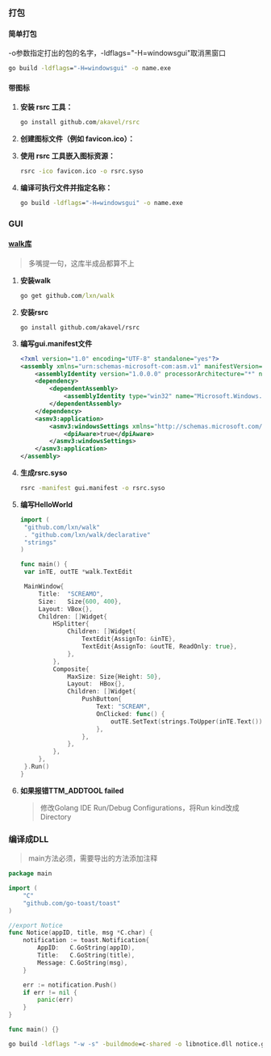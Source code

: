 ### 打包

#### 简单打包

-o参数指定打出的包的名字，-ldflags="-H=windowsgui"取消黑窗口

```cmd
go build -ldflags="-H=windowsgui" -o name.exe
```

#### 带图标

1. **安装 rsrc 工具：**

   ```cmd
   go install github.com/akavel/rsrc
   ```

2. **创建图标文件（例如 favicon.ico）：**

3. **使用 rsrc 工具嵌入图标资源：**

   ```cmd
   rsrc -ico favicon.ico -o rsrc.syso
   ```

4. **编译可执行文件并指定名称：**

   ```cmd
   go build -ldflags="-H=windowsgui" -o name.exe
   ```



### GUI

#### [walk库](https://github.com/lxn/walk)

> 多嘴提一句，这库半成品都算不上

1. **安装walk**

   ```cmd
   go get github.com/lxn/walk
   ```

2. **安装rsrc**

   ```
   go install github.com/akavel/rsrc
   ```

3. **编写gui.manifest文件**

   ```xml
   <?xml version="1.0" encoding="UTF-8" standalone="yes"?>
   <assembly xmlns="urn:schemas-microsoft-com:asm.v1" manifestVersion="1.0" xmlns:asmv3="urn:schemas-microsoft-com:asm.v3">
       <assemblyIdentity version="1.0.0.0" processorArchitecture="*" name="SomeFunkyNameHere" type="win32"/>
       <dependency>
           <dependentAssembly>
               <assemblyIdentity type="win32" name="Microsoft.Windows.Common-Controls" version="6.0.0.0" processorArchitecture="*" publicKeyToken="6595b64144ccf1df" language="*"/>
           </dependentAssembly>
       </dependency>
       <asmv3:application>
           <asmv3:windowsSettings xmlns="http://schemas.microsoft.com/SMI/2005/WindowsSettings">
               <dpiAware>true</dpiAware>
           </asmv3:windowsSettings>
       </asmv3:application>
   </assembly>
   ```

   

4. **生成rsrc.syso**

   ```cmd
   rsrc -manifest gui.manifest -o rsrc.syso
   ```

5. **编写HelloWorld**

   ```go
   import (
   	"github.com/lxn/walk"
   	. "github.com/lxn/walk/declarative"
   	"strings"
   )
   
   func main() {
   	var inTE, outTE *walk.TextEdit
   
   	MainWindow{
   		Title:  "SCREAMO",
   		Size:   Size{600, 400},
   		Layout: VBox{},
   		Children: []Widget{
   			HSplitter{
   				Children: []Widget{
   					TextEdit{AssignTo: &inTE},
   					TextEdit{AssignTo: &outTE, ReadOnly: true},
   				},
   			},
   			Composite{
   				MaxSize: Size{Height: 50},
   				Layout:  HBox{},
   				Children: []Widget{
   					PushButton{
   						Text: "SCREAM",
   						OnClicked: func() {
   							outTE.SetText(strings.ToUpper(inTE.Text()))
   						},
   					},
   				},
   			},
   		},
   	}.Run()
   }
   ```

6. **如果报错TTM_ADDTOOL failed**

   > 修改Golang IDE Run/Debug Configurations，将Run kind改成Directory



### 编译成DLL

> main方法必须，需要导出的方法添加注释

```go
package main

import (
	"C"
	"github.com/go-toast/toast"
)

//export Notice
func Notice(appID, title, msg *C.char) {
	notification := toast.Notification{
		AppID:   C.GoString(appID),
		Title:   C.GoString(title),
		Message: C.GoString(msg),
	}

	err := notification.Push()
	if err != nil {
		panic(err)
	}
}

func main() {}
```

```cmd
go build -ldflags "-w -s" -buildmode=c-shared -o libnotice.dll notice.go
```

